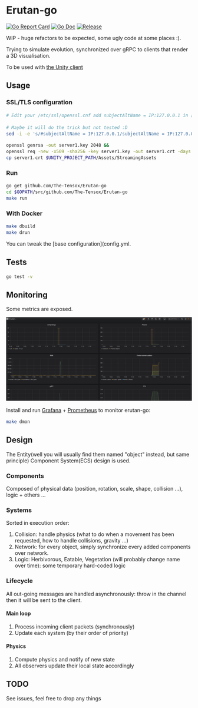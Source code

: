 
# Erutan-go

[![Go Report Card](https://goreportcard.com/badge/github.com/The-Tensox/erutan-go?style=flat-square)](https://goreportcard.com/report/github.com/The-Tensox/erutan-go)
[![Go Doc](https://img.shields.io/badge/godoc-reference-blue.svg?style=flat-square)](http://godoc.org/github.com/The-Tensox/erutan-go)
[![Release](https://img.shields.io/github/release/The-Tensox/erutan-go.svg?style=flat-square)](https://github.com/The-Tensox/erutan-go/releases/latest)

WIP - huge refactors to be expected, some ugly code at some places :).

Trying to simulate evolution, synchronized over gRPC to clients that render a 3D visualisation.

To be used with [the Unity client](https://github.com/The-Tensox/Erutan-unity)

## Usage

### SSL/TLS configuration

```bash
# Edit your /etc/ssl/openssl.cnf add subjectAltName = IP:127.0.0.1 in [v3_ca] section

# Maybe it will do the trick but not tested :D
sed -i -e 's/#subjectAltName = IP:127.0.0.1/subjectAltName = IP:127.0.0.1/g' /etc/ssl/openssl.cnf
```

```bash
openssl genrsa -out server1.key 2048 &&
openssl req -new -x509 -sha256 -key server1.key -out server1.crt -days 3650
cp server1.crt $UNITY_PROJECT_PATH/Assets/StreamingAssets
```

### Run

```bash
go get github.com/The-Tensox/Erutan-go
cd $GOPATH/src/github.com/The-Tensox/Erutan-go
make run
```

### With Docker

```bash
make dbuild
make drun
```

You can tweak the [base configuration](config.yml.

## Tests

```bash
go test -v
```

## Monitoring

Some metrics are exposed.

![](docs/images/grafana.png)

Install and run [Grafana](https://grafana.com) + [Prometheus](https://prometheus.io/docs/introduction/overview) to monitor erutan-go:

```bash
make dmon
```

## Design

The Entity(well you will usually find them named "object" instead, but same principle) Component System(ECS) design is used.

### Components

Composed of physical data (position, rotation, scale, shape, collision ...), logic + others ...

### Systems

Sorted in execution order:

1. Collision: handle physics (what to do when a movement has been requested, how to handle collisions, gravity ...)
2. Network: for every object, simply synchronize every added components over network.
3. Logic: Herbivorous, Eatable, Vegetation (will probably change name over time): some temporary hard-coded logic

### Lifecycle

All out-going messages are handled asynchronously: throw in the channel then it will be sent to the client.

#### Main loop

1. Process incoming client packets (synchronously)
2. Update each system (by their order of priority)

#### Physics

1. Compute physics and notify of new state
2. All observers update their local state accordingly

## TODO

See issues, feel free to drop any things
